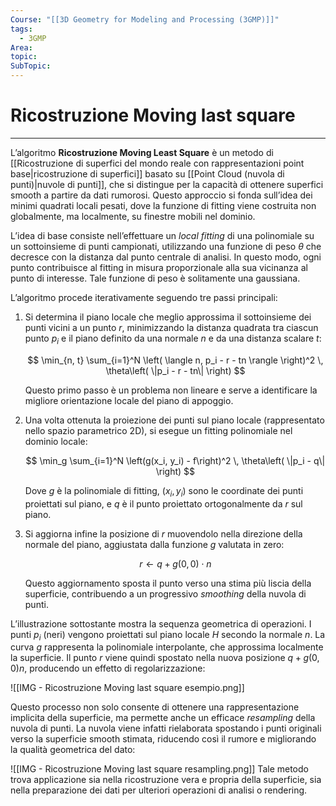 ```yaml
---
Course: "[[3D Geometry for Modeling and Processing (3GMP)]]"
tags:
  - 3GMP
Area: 
topic: 
SubTopic: 
---
```


# Ricostruzione Moving last square
---
L’algoritmo **Ricostruzione Moving Least Square** è un metodo di [[Ricostruzione di superfici del mondo reale con rappresentazioni point base|ricostruzione di superfici]] basato su [[Point Cloud (nuvola di punti)|nuvole di punti]], che si distingue per la capacità di ottenere superfici smooth a partire da dati rumorosi. Questo approccio si fonda sull’idea dei minimi quadrati locali pesati, dove la funzione di fitting viene costruita non globalmente, ma localmente, su finestre mobili nel dominio.

L’idea di base consiste nell’effettuare un *local fitting* di una polinomiale su un sottoinsieme di punti campionati, utilizzando una funzione di peso $\theta$ che decresce con la distanza dal punto centrale di analisi. In questo modo, ogni punto contribuisce al fitting in misura proporzionale alla sua vicinanza al punto di interesse. Tale funzione di peso è solitamente una gaussiana.

L’algoritmo procede iterativamente seguendo tre passi principali:

1. Si determina il piano locale che meglio approssima il sottoinsieme dei punti vicini a un punto $r$, minimizzando la distanza quadrata tra ciascun punto $p_i$ e il piano definito da una normale $n$ e da una distanza scalare $t$:

   $$
   \min_{n, t} \sum_{i=1}^N \left( \langle n, p_i - r - tn \rangle \right)^2 \, \theta\left( \|p_i - r - tn\| \right)
   $$

   Questo primo passo è un problema non lineare e serve a identificare la migliore orientazione locale del piano di appoggio.

2. Una volta ottenuta la proiezione dei punti sul piano locale (rappresentato nello spazio parametrico 2D), si esegue un fitting polinomiale nel dominio locale:

   $$
   \min_g \sum_{i=1}^N \left(g(x_i, y_i) - f\right)^2 \, \theta\left( \|p_i - q\| \right)
   $$

   Dove $g$ è la polinomiale di fitting, $(x_i, y_i)$ sono le coordinate dei punti proiettati sul piano, e $q$ è il punto proiettato ortogonalmente da $r$ sul piano.

3. Si aggiorna infine la posizione di $r$ muovendolo nella direzione della normale del piano, aggiustata dalla funzione $g$ valutata in zero:

   $$
   r \leftarrow q + g(0, 0) \cdot n
   $$

   Questo aggiornamento sposta il punto verso una stima più liscia della superficie, contribuendo a un progressivo *smoothing* della nuvola di punti.

L’illustrazione sottostante mostra la sequenza geometrica di operazioni. I punti $p_i$ (neri) vengono proiettati sul piano locale $H$ secondo la normale $n$. La curva $g$ rappresenta la polinomiale interpolante, che approssima localmente la superficie. Il punto $r$ viene quindi spostato nella nuova posizione $q + g(0,0)n$, producendo un effetto di regolarizzazione:

![[IMG - Ricostruzione Moving last square esempio.png]]

Questo processo non solo consente di ottenere una rappresentazione implicita della superficie, ma permette anche un efficace *resampling* della nuvola di punti. La nuvola viene infatti rielaborata spostando i punti originali verso la superficie smooth stimata, riducendo così il rumore e migliorando la qualità geometrica del dato:

![[IMG - Ricostruzione Moving last square resampling.png]]
Tale metodo trova applicazione sia nella ricostruzione vera e propria della superficie, sia nella preparazione dei dati per ulteriori operazioni di analisi o rendering.
